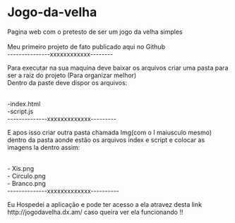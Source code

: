 # Jogo-da-velha
Pagina web com o pretesto de  ser um jogo da velha simples<br/>  
Meu primeiro projeto de fato publicado aqui no Github<br/>
---------------xxxxxxxxxxxx--------<br/>
<p>Para executar na sua maquina deve baixar os arquivos criar uma pasta para ser a raiz do projeto (Para organizar melhor)<br/>
Dentro da paste deve dispor os arquivos:</p><br/>
-index.html<br/>
-script.js<br/>
--------------xxxxxxxxxxxxx---------<br/>
<p>E apos isso criar outra pasta chamada Img(com o I maiusculo mesmo) dentro da pasta aonde estão os arquivos index e script e colocar as imagens la dentro assim:</p><br/>
- Xis.png<br/>
- Circulo.png<br/>
- Branco.png<br/>
--------------xxxxxxxxxxxxx----------<br/>
<p> Eu Hospedei a aplicação e pode ter acesso a ela atravez desta link http://jogodavelha.dx.am/ caso queira ver ela funcionando !!</p>
